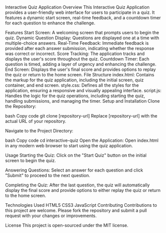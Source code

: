 Interactive Quiz Application
Overview
This Interactive Quiz Application provides a user-friendly web interface for users to participate in a quiz. It features a dynamic start screen, real-time feedback, and a countdown timer for each question to enhance the challenge.

Features
Start Screen: A welcoming screen that prompts users to begin the quiz.
Dynamic Question Display: Questions are displayed one at a time with multiple-choice answers.
Real-Time Feedback: Immediate feedback is provided after each answer submission, indicating whether the response was correct or incorrect.
Score Tracking: The application tracks and displays the user's score throughout the quiz.
Countdown Timer: Each question is timed, adding a layer of urgency and enhancing the challenge.
End Screen: Displays the user's final score and provides options to replay the quiz or return to the home screen.
File Structure
index.html: Contains the markup for the quiz application, including the initial screen, quiz container, and end screen.
style.css: Defines all the styles for the application, ensuring a responsive and visually appealing interface.
script.js: Handles the logic for the quiz operations, including starting the quiz, handling submissions, and managing the timer.
Setup and Installation
Clone the Repository:

bash
Copy code
git clone [repository-url]
Replace [repository-url] with the actual URL of your repository.

Navigate to the Project Directory:

bash
Copy code
cd interactive-quiz
Open the Application:
Open index.html in any modern web browser to start using the quiz application.

Usage
Starting the Quiz:
Click on the "Start Quiz" button on the initial screen to begin the quiz.

Answering Questions:
Select an answer for each question and click "Submit" to proceed to the next question.

Completing the Quiz:
After the last question, the quiz will automatically display the final score and provide options to either replay the quiz or return to the home screen.

Technologies Used
HTML5
CSS3
JavaScript
Contributing
Contributions to this project are welcome. Please fork the repository and submit a pull request with your changes or improvements.

License
This project is open-sourced under the MIT license.

